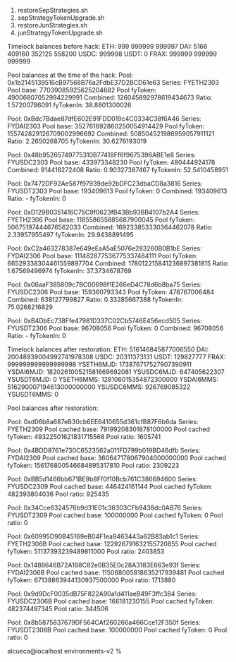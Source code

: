 1. restoreSepStrategies.sh
2. sepStrategyTokenUpgrade.sh
3. restoreJunStrategies.sh
4. junStrategyTokenUpgrade.sh

Timelock balances before hack:
ETH: 999 999999 999997
DAI: 5166 409160 352125 558200
USDC: 999998
USDT: 0
FRAX: 999999 999999 999999

Pool balances at the time of the hack:
Pool: 0x1b2145139516cB97568B76a2FdbE37D2BCD61e63
Series: FYETH2303
Pool base:               77039085925625204682
Pool fyToken:            49006807052994229991
Combined:                126045892978619434673
Ratio:                   1.57200786091
fyTokenIn:               38.8801300026

Pool: 0xBdc7Bdae87dfE602E91FDD019c4C0334C38f6A46
Series: FYDAI2303
Pool base:               352761692860250054914429
Pool fyToken:            155742829126709002996692
Combined:                508504521986959057911121
Ratio:                   2.2650268705
fyTokenIn:               30.6276193019

Pool: 0x48b95265749775310B77418Ff6f9675396ABE1e8
Series: FYUSDC2303
Pool base:               433973348230
Pool fyToken:            480444924178
Combined:                914418272408
Ratio:                   0.90327387467
fyTokenIn:               52.5410458951

Pool: 0x7472DF92Ae587f97939de92bDFC23dbaCD8a3816
Series: FYUSDT2303
Pool base:               193409613
Pool fyToken:            0
Combined:                193409613
Ratio:                   -
fyTokenIn:               0

Pool: 0xD129B0351416C75C9f0623fB43Bb93BB4107b2A4
Series: FYETH2306
Pool base:               118558655885687900045
Pool fyToken:            50675197444676562033
Combined:                169233853330364462078
Ratio:                   2.33957955497
fyTokenIn:               29.9438891495

Pool: 0xC2a463278387e649eEaA5aE5076e283260B0B1bE
Series: FYDAI2306
Pool base:               111482877536775337484111
Pool fyToken:            66529338304461559897704
Combined:                178012215841236897381815
Ratio:                   1.67569496974
fyTokenIn:               37.3734678769

Pool: 0x06aaF385809c7BC00698f1E266eD4C78d6b8ba75
Series: FYUSDC2306
Pool base:               159360793343
Pool fyToken:            478767006484
Combined:                638127799827
Ratio:                   0.33285667388
fyTokenIn:               75.0268216829

Pool: 0xB4DbEc738Ffe47981D337C02Cb5746E456ecd505
Series: FYUSDT2306
Pool base:               96708056
Pool fyToken:            0
Combined:                96708056
Ratio:                   -
fyTokenIn:               0


Timelock balances after restoration:
ETH: 516146845877006550
DAI: 20048939004992741978308
USDC: 20311373131
USDT: 129827777
FRAX: 999999999999999998
YSETH6MJD: 173876717527907390911
YSDAI6MJD: 182026100521581669692081
YSUSDC6MJD: 647405622307
YSUSDT6MJD: 0
YSETH6MMS: 128106015354872300000
YSDAI6MMS: 516290007194613000000000
YSUSDC6MMS: 926769085322
YSUSDT6MMS: 0

Pool balances after restoration:

Pool: 0xd06b8a687eB30cb6EE6410655d361cfB87F6b6da
Series: FYETH2309
Pool cached base:        79199208301878100000
Pool cached fyToken:     49322501621831715568
Pool ratio:              1605741


Pool: 0x4BDD8761e730C6523562a011FD799b019BD46dfb
Series: FYDAI2309
Pool cached base:        360647178067904000000000
Pool cached fyToken:     156176800546684895317810
Pool ratio:              2309223


Pool: 0xBB5d1466bb671BE9b8Ff0f10Bcb761C386694600
Series: FYUSDC2309
Pool cached base:        446424161144
Pool cached fyToken:     482393804036
Pool ratio:              925435


Pool: 0x34Cce6324576b9d31E01c36303CFb9438dc0AB76
Series: FYUSDT2309
Pool cached base:        100000000
Pool cached fyToken:     0
Pool ratio:              0

Pool: 0x60995D90B45169eB04F1ea9463443a62B83ab1c1
Series: FYETH2306B
Pool cached base:        122926791632155720855
Pool cached fyToken:     51137393239489811000
Pool ratio:              2403853


Pool: 0x1488646B72A188C82e0B35E0c28A3183E663e93f
Series: FYDAI2306B
Pool cached base:        115068005818635217939481
Pool cached fyToken:     67138863944130937500000
Pool ratio:              1713880


Pool: 0x9d9DcF0035dB75F822A90a1d411aeB49F3ffc384
Series: FYUSDC2306B
Pool cached base:        166181230155
Pool cached fyToken:     482374497345
Pool ratio:              344506


Pool: 0x8b5875837679DF564CAf260266a466Cce12F350f
Series: FYUSDT2306B
Pool cached base:        100000000
Pool cached fyToken:     0
Pool ratio:              0

alcueca@localhost environments-v2 %    
